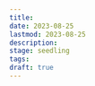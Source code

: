 ```yaml
---
title: 
date: 2023-08-25
lastmod: 2023-08-25
description:
stage: seedling 
tags:
draft: true
---
```

